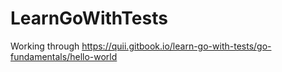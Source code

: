 # LearnGoWithTests
Working through https://quii.gitbook.io/learn-go-with-tests/go-fundamentals/hello-world
